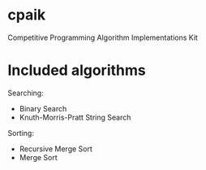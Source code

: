 # cpaik
Competitive Programming Algorithm Implementations Kit

# Included algorithms

Searching:

 - Binary Search
 - Knuth-Morris-Pratt String Search

Sorting:

 - Recursive Merge Sort
 - Merge Sort
